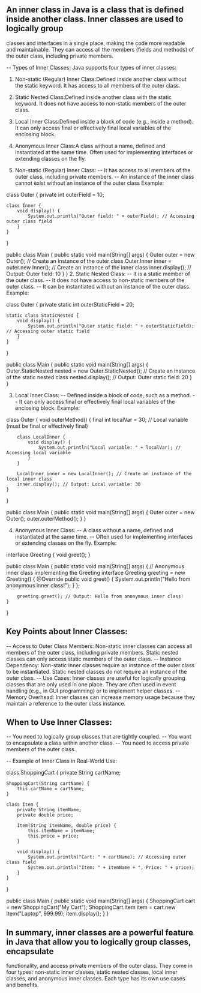 ## An inner class in Java is a class that is defined inside another class. Inner classes are used to logically group 
   classes and interfaces in a single place, making the code more readable and maintainable. They can access all the
   members (fields and methods) of the outer class, including private members.

-- Types of Inner Classes:
   Java supports four types of inner classes:
1. Non-static (Regular) Inner Class:Defined inside another class without the static keyword.
   It has access to all members of the outer class.
2. Static Nested Class:Defined inside another class with the static keyword.
   It does not have access to non-static members of the outer class.
3. Local Inner Class:Defined inside a block of code (e.g., inside a method).
   It can only access final or effectively final local variables of the enclosing block.
4. Anonymous Inner Class:A class without a name, defined and instantiated at the same time.
   Often used for implementing interfaces or extending classes on the fly.

1. Non-static (Regular) Inner Class:
-- It has access to all members of the outer class, including private members.
-- An instance of the inner class cannot exist without an instance of the outer class
Example:

class Outer {
private int outerField = 10;

    class Inner {
        void display() {
            System.out.println("Outer field: " + outerField); // Accessing outer class field
        }
    }
}

public class Main {
public static void main(String[] args) {
Outer outer = new Outer(); // Create an instance of the outer class
Outer.Inner inner = outer.new Inner(); // Create an instance of the inner class
inner.display(); // Output: Outer field: 10
}
}
2. Static Nested Class:
-- It is a static member of the outer class.
-- It does not have access to non-static members of the outer class.
-- It can be instantiated without an instance of the outer class.
Example:

class Outer {
private static int outerStaticField = 20;

    static class StaticNested {
        void display() {
            System.out.println("Outer static field: " + outerStaticField); // Accessing outer static field
        }
    }
}

public class Main {
public static void main(String[] args) {
Outer.StaticNested nested = new Outer.StaticNested(); // Create an instance of the static nested class
nested.display(); // Output: Outer static field: 20
}
}

3. Local Inner Class:
-- Defined inside a block of code, such as a method.
-- It can only access final or effectively final local variables of the enclosing block.
Example:

class Outer {
void outerMethod() {
final int localVar = 30; // Local variable (must be final or effectively final)

        class LocalInner {
            void display() {
                System.out.println("Local variable: " + localVar); // Accessing local variable
            }
        }

        LocalInner inner = new LocalInner(); // Create an instance of the local inner class
        inner.display(); // Output: Local variable: 30
    }
}

public class Main {
public static void main(String[] args) {
Outer outer = new Outer();
outer.outerMethod();
}
}

4. Anonymous Inner Class:
-- A class without a name, defined and instantiated at the same time.
-- Often used for implementing interfaces or extending classes on the fly.
Example:

interface Greeting {
void greet();
}

public class Main {
public static void main(String[] args) {
// Anonymous inner class implementing the Greeting interface
Greeting greeting = new Greeting() {
@Override
public void greet() {
System.out.println("Hello from anonymous inner class!");
}
};

        greeting.greet(); // Output: Hello from anonymous inner class!
    }
}

## Key Points about Inner Classes:

-- Access to Outer Class Members:
   Non-static inner classes can access all members of the outer class, including private members.
   Static nested classes can only access static members of the outer class.
-- Instance Dependency:
   Non-static inner classes require an instance of the outer class to be instantiated.
   Static nested classes do not require an instance of the outer class.
-- Use Cases:
   Inner classes are useful for logically grouping classes that are only used in one place.
   They are often used in event handling (e.g., in GUI programming) or to implement helper classes.
-- Memory Overhead:
   Inner classes can increase memory usage because they maintain a reference to the outer class instance.

## When to Use Inner Classes:

-- You need to logically group classes that are tightly coupled.
-- You want to encapsulate a class within another class.
-- You need to access private members of the outer class.

-- Example of Inner Class in Real-World Use:

class ShoppingCart {
private String cartName;

    ShoppingCart(String cartName) {
        this.cartName = cartName;
    }

    class Item {
        private String itemName;
        private double price;

        Item(String itemName, double price) {
            this.itemName = itemName;
            this.price = price;
        }

        void display() {
            System.out.println("Cart: " + cartName); // Accessing outer class field
            System.out.println("Item: " + itemName + ", Price: " + price);
        }
    }
}

public class Main {
public static void main(String[] args) {
ShoppingCart cart = new ShoppingCart("My Cart");
ShoppingCart.Item item = cart.new Item("Laptop", 999.99);
item.display();
}
}

## In summary, inner classes are a powerful feature in Java that allow you to logically group classes, encapsulate 
functionality, and access private members of the outer class. They come in four types: non-static inner classes, static 
nested classes, local inner classes, and anonymous inner classes. Each type has its own use cases and benefits.


